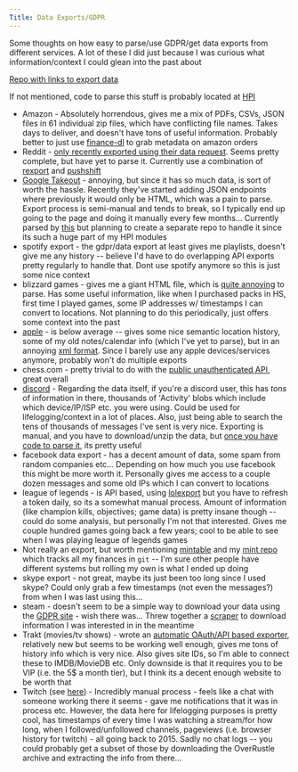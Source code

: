 ```yaml
---
Title: Data Exports/GDPR
---
```


Some thoughts on how easy to parse/use GDPR/get data exports from different services. A lot of these I did just because I was curious what information/context I could glean into the past about

[Repo with links to export data](https://github.com/bionic-dev/how-to-export-personal-data#apple)

If not mentioned, code to parse this stuff is probably located at [HPI](https://github.com/seanbreckenridge/HPI)

- Amazon - Absolutely horrendous, gives me a mix of PDFs, CSVs, JSON files in 61 individual zip files, which have conflicting file names. Takes days to deliver, and doesn't have tons of useful information. Probably better to just use [finance-dl](https://github.com/jbms/finance-dl) to grab metadata on amazon orders
- Reddit - [only recently exported using their data request](https://github.com/bionic-dev/how-to-export-personal-data#reddit). Seems pretty complete, but have yet to parse it. Currently use a combination of [rexport](https://github.com/karlicoss/rexport) and [pushshift](https://github.com/seanbreckenridge/pushshift_comment_export)
- [Google Takeout](https://takeout.google.com/) - annoying, but since it has so much data, is sort of worth the hassle. Recently they've started adding JSON endpoints where previously it would only be HTML, which was a pain to parse. Export process is semi-manual and tends to break, so I typically end up going to the page and doing it manually every few months... Currently parsed by [this](https://github.com/seanbreckenridge/HPI/tree/master/my/google) but planning to create a separate repo to handle it since its such a huge part of my HPI modules
- spotify export - the gdpr/data export at least gives me playlists, doesn't give me any history -- believe I'd have to do overlapping API exports pretty regularly to handle that. Dont use spotify anymore so this is just some nice context
- blizzard games - gives me a giant HTML file, which is [quite annoying](https://github.com/seanbreckenridge/blizzard_gdpr_parser) to parse. Has some useful information, like when I purchased packs in HS, first time I played games, some IP addresses w/ timestamps I can convert to locations. Not planning to do this periodically, just offers some context into the past
- [apple](https://privacy.apple.com/) - is below average -- gives some nice semantic location history, some of my old notes/calendar info (which I've yet to parse), but in an annoying [xml format](https://github.com/seanbreckenridge/HPI/blob/4cd68e48f2f3150a90dc03e3597cda304b318b82/my/apple.py#L178-L201). Since I barely use any apple devices/services anymore, probably won't do multiple exports
- chess.com - pretty trivial to do with the [public unauthenticated API](https://github.com/seanbreckenridge/chessdotcom_export), great overall
- [discord](https://github.com/seanbreckenridge/discord_data) - Regarding the data itself, if you're a discord user, this has _tons_ of information in there, thousands of 'Activity' blobs which include which device/IP/ISP etc. you were using. Could be used for lifelogging/context in a lot of places. Also, just being able to search the tens of thousands of messages I've sent is very nice. Exporting is manual, and you have to download/unzip the data, but [once you have code to parse it](https://github.com/seanbreckenridge/discord_data), its pretty useful
- facebook data export - has a decent amount of data, some spam from random companies etc... Depending on how much you use facebook this might be more worth it. Personally gives me access to a couple dozen messages and some old IPs which I can convert to locations
- league of legends - is API based, using [lolexport](https://github.com/seanbreckenridge/lolexport) but you have to refresh a token daily, so its a somewhat manual process. Amount of information (like champion kills, objectives; game data) is pretty insane though -- could do some analysis, but personally I'm not that interested. Gives me couple hundred games going back a few years; cool to be able to see when I was playing league of legends games
- Not really an export, but worth mentioning [mintable](https://github.com/kevinschaich/mintable) and my [mint repo](https://github.com/seanbreckenridge/mint) which tracks all my finances in `git` -- I'm sure other people have different systems but rolling my own is what I ended up doing
- skype export - not great, maybe its just been too long since I used skype? Could only grab a few timestamps (not even the messages?) from when I was last using this...
- steam - doesn't seem to be a simple way to download your data using the [GDPR site](https://help.steampowered.com/en/accountdata) - wish there was... Threw together a [scraper](https://github.com/seanbreckenridge/steamscraper) to download information I was interested in in the meantime
- Trakt (movies/tv shows) - wrote an [automatic OAuth/API based exporter](https://github.com/seanbreckenridge/traktexport), relatively new but seems to be working well enough, gives me tons of history info which is very nice. Also gives site IDs, so I'm able to connect these to IMDB/MovieDB etc. Only downside is that it requires you to be VIP (i.e. the 5$ a month tier), but I think its a decent enough website to be worth that
- Twitch (see [here](https://www.twitch.tv/p/en/legal/privacy-choices/#user-privacy-requests)) - Incredibly manual process - feels like a chat with someone working there it seems - gave me notifications that it was in process etc. However, the data here for lifelogging purposes is pretty cool, has timestamps of every time I was watching a stream/for how long, when I followed/unfollowed channels, pageviews (i.e. browser history for twitch) - all going back to 2015. Sadly no chat logs -- you could probably get a subset of those by downloading the OverRustle archive and extracting the info from there...
